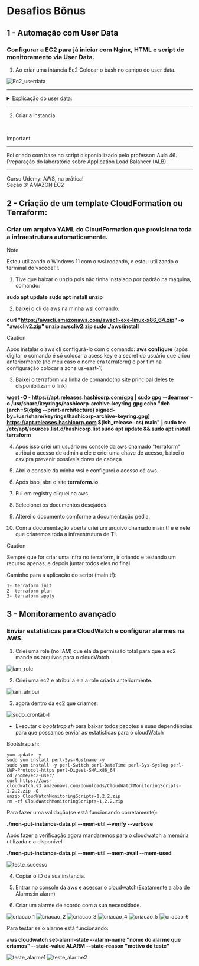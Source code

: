 # Desafios Bônus

## 1 -  Automação com User Data

### Configurar a EC2 para já iniciar com Nginx, HTML e script de monitoramento via User Data.

1) Ao criar uma intancia Ec2 Colocar o bash no campo do user data.

![Ec2_userdata](userdata.png) 

<hr>
<div>
<details>
    <summary>Explicação do user data:  </summary>

```
#!/bin/bash

# Adiciona um novo repositório para o Nginx no sistema, permitindo a instalação do Nginx a partir do repositório oficial.
sudo cat << 'EOF' >> /etc/yum.repos.d/nginx.repo
[nginx-stable]
name=nginx stable repo
baseurl=http://nginx.org/packages/amzn2/$releasever/$basearch/
gpgcheck=1
enabled=1
gpgkey=https://nginx.org/keys/nginx_signing.key
module_hotfixes=true
priority=9
EOF

# Instala o pacote cronie, que é responsável por agendar tarefas no sistema.
sudo yum install cronie -y
# Inicia o serviço crond, que é o daemon do cron.
sudo systemctl start crond
# Habilita o serviço crond para iniciar automaticamente na inicialização do sistema.
sudo systemctl enable crond

# Atualiza todos os pacotes instalados no sistema para suas versões mais recentes.
sudo yum update -y

# Instala o pacote perl-Sys-Hostname, que é necessário para obter o nome do host.
sudo yum install perl-Sys-Hostname -y

# Instala vários pacotes Perl necessários para executar scripts de monitoramento do CloudWatch.
sudo yum install -y perl-Switch perl-DateTime perl-Sys-Syslog perl-LWP-Protocol-https perl-Digest-SHA.x86_64


# Navega até o diretório home do usuário ec2-user.
cd /home/ec2-user/

# Baixa o script de monitoramento do CloudWatch da AWS.
curl https://aws-cloudwatch.s3.amazonaws.com/downloads/CloudWatchMonitoringScripts-1.2.2.zip -O

# Descompacta o arquivo zip baixado.
unzip CloudWatchMonitoringScripts-1.2.2.zip

# Remove o arquivo zip após a descompactação.
rm -rf CloudWatchMonitoringScripts-1.2.2.zip

# Instala o Nginx a partir do repositório configurado anteriormente.
sudo yum install nginx -y

# Cria um arquivo HTML básico no diretório padrão do Nginx.
sudo cat << 'EOF' > /usr/share/nginx/html/index.html
<!DOCTYPE html>
EOF

# Habilita o Nginx para iniciar automaticamente na inicialização do sistema e inicia o serviço imediatamente.
sudo systemctl enable nginx --now

# Define o caminho onde o script de monitoramento será salvo.
MONITOR_SCRIPT="/usr/local/bin/monitor.sh"

# Cria um script de monitoramento que verifica se o site está online e envia notificações no Discord se estiver offline.
sudo cat << EOF > $MONITOR_SCRIPT
#!/bin/bash

# Define a URL do site que será monitorado.
SITE_URL="http://localhost:80"  # Especificando a porta 80 explicitamente

# Define o arquivo de log onde as mensagens de monitoramento serão armazenadas.
LOG_FILE="/var/log/monitoramento.log"
# Define o webhook do Discord para enviar notificações.
DISCORD_WEBHOOK="https://discord.com/api/webhooks/1339668365723046040/z-g8k_ZO3_eErqlzNyADSLvi3K0-INRQuCMO4vDx3X3DoEJkYdYOgi1NDUzLmRHXB8UB"


# Função para registrar mensagens no arquivo de log.
log() {
    local message="$1"
    echo "$(date '+%Y-%m-%d %H:%M:%S') - $message" >> "$LOG_FILE"
}

# Função para enviar mensagens para o Discord usando o webhook.
notificar_discord() {
    local message="$1"
    curl -H "Content-Type: application/json" -X POST -d "{\"content\": \"$message\"}" "$DISCORD_WEBHOOK"
}

# Verifica o status do site usando o comando curl.
response=$(curl -o /dev/null -s -w "%{http_code}" "$SITE_URL")

# Se o site estiver online (código de resposta 200), registra no log.
if [[ "$response" -eq 200 ]]; then
    log "Site $SITE_URL está online. Código de resposta: $response"
else

# Se o site estiver offline, registra no log e envia uma notificação no Discord.
    log "Site $SITE_URL está offline. Código de resposta: $response"
    notificar_discord "🚨 ALERTA: O site $SITE_URL está offline! Código de resposta: $response"
fi
EOF


# Torna o script de monitoramento executável.
sudo chmod +x $MONITOR_SCRIPT

# Adiciona uma entrada no crontab para executar o script de monitoramento a cada minuto.
(crontab -l 2>/dev/null; echo "* * * * * $MONITOR_SCRIPT") | crontab -

# Adiciona uma entrada no crontab para enviar dados de memória para o CloudWatch a cada minuto.
(crontab -l 2>/dev/null; echo "* * * * * /home/ec2-user/aws-scripts-mon/mon-put-instance-data.pl --mem-util --mem-used --mem-avail") | crontab -

# Exibe uma mensagem indicando que a configuração foi concluída com sucesso.

echo "Configuração concluída! O Nginx está instalado e o monitoramento está ativo."
```
</details>
</div>
<hr>

2) Criar a instancia.

<br>

> [!IMPORTANT]
> <hr>Foi criado com base no script disponibilizado pelo professor: Aula 46. Preparação do laboratório sobre Application Load Balancer (ALB).<hr>Curso Udemy: AWS, na prática!<br>Seção 3: AMAZON EC2

## 2 - Criação de um template CloudFormation ou Terraform:

### Criar um arquivo YAML do CloudFormation que provisiona toda a infraestrutura automaticamente.

> [!NOTE]
> Estou utilizando o Windows 11 com o wsl rodando, e estou utilizando o terminal do vscode!!!.

1) Tive que baixar o unzip pois não tinha instalado por padrão na maquina, comando:

**sudo apt update**
**sudo apt install unzip**

2) baixei o cli da aws na minha wsl comando:

**curl "https://awscli.amazonaws.com/awscli-exe-linux-x86_64.zip" -o "awscliv2.zip"
unzip awscliv2.zip
sudo ./aws/install**

> [!CAUTION]
> Após instalar o aws cli configurá-lo com o comando: **aws configure** (após digitar o comando é só colocar a acess key e a secret do usuário que criou anteriormente (no meu caso o nome era terraform) e por fim na configuração colocar a zona us-east-1)


3) Baixei o terraform via linha de comando(no site principal deles te disponibilizam o link)

**wget -O - https://apt.releases.hashicorp.com/gpg | sudo gpg --dearmor -o /usr/share/keyrings/hashicorp-archive-keyring.gpg
echo "deb [arch=$(dpkg --print-architecture) signed-by=/usr/share/keyrings/hashicorp-archive-keyring.gpg] https://apt.releases.hashicorp.com $(lsb_release -cs) main" | sudo tee /etc/apt/sources.list.d/hashicorp.list
sudo apt update && sudo apt install terraform**

4) Após isso criei um usuário no console da aws chamado "terraform" atribui o acesso de admin a ele e criei uma chave de acesso, baixei o csv pra prevenir possíveis dores de cabeça

5) Abri o console da minha wsl e configurei o acesso dá aws.

6) Após isso, abri o site **terraform.io**.

7) Fui em registry cliquei na aws.

8) Selecionei os documentos desejados.

9) Alterei o documento comforme a documentação pedia.

10) Com a documentação aberta criei um arquivo chamado main.tf e é nele que criaremos toda a infraestrutura de TI. 

> [!CAUTION]
> Sempre que for criar uma infra no terraform, ir criando e testando um recurso apenas, e depois juntar todos eles no final.

Caminho para a aplicação do script (main.tf):

```
1- terraform init
2- terraform plan
3- terraform apply
```

## 3 - Monitoramento avançado

### Enviar estatísticas para CloudWatch e configurar alarmes na AWS.

1) Criei uma role (no IAM) que ela da permissão total para que a ec2 mande os arquivos para o cloudWatch.

![iam_role](role.png) 

2) Criei uma ec2 e atribui a ela a role criada anteriormente.

![iam_atribui](iam.png) 

3) agora dentro da ec2 que criamos:

![sudo_crontab-l](crontab.png) 

- Executar o *bootstrap.sh* para baixar todos pacotes e suas dependências para que possamos enviar as estatísticas para o cloudWatch


Bootstrap.sh: 
```
yum update -y
sudo yum install perl-Sys-Hostname -y
sudo yum install -y perl-Switch perl-DateTime perl-Sys-Syslog perl-LWP-Protocol-https perl-Digest-SHA.x86_64
cd /home/ec2-user/
curl https://aws-cloudwatch.s3.amazonaws.com/downloads/CloudWatchMonitoringScripts-1.2.2.zip -O
unzip CloudWatchMonitoringScripts-1.2.2.zip
rm -rf CloudWatchMonitoringScripts-1.2.2.zip
```

Para fazer uma validação(se está funcionando corretamente):

**./mon-put-instance-data.pl --mem-util --verify --verbose**

Após fazer a verificação agora mandaremos para o cloudwatch a memória utilizada e a disponível.

**./mon-put-instance-data.pl --mem-util --mem-avail --mem-used**

![teste_sucesso](scenviar.png) 

4) Copiar o ID da sua instancia.

5) Entrar no console da aws e acessar o cloudwatch(Exatamente a aba de Alarms:in alarm)

6) Criar um alarme de acordo com a sua necessidade.

![criacao_1](1.png) 
![criacao_2](2.png) 
![criacao_3](3.png) 
![criacao_4](4.png) 
![criacao_5](5.png) 
![criacao_6](6.png) 

Para testar se o alarme está funcionando: 

**aws cloudwatch set-alarm-state --alarm-name "nome do alarme que criamos" --state-value ALARM --state-reason "motivo do teste"**

![teste_alarme1](testealarm1.png) 
![teste_alarme2](testealarm2.png) 
